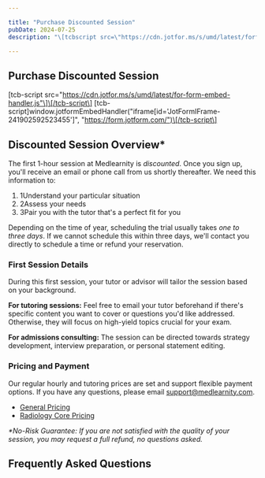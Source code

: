 ```yaml
---

title: "Purchase Discounted Session"
pubDate: 2024-07-25
description: "\[tcbscript src=\"https://cdn.jotfor.ms/s/umd/latest/forformembedhandler.js\"\]\[/tcbscript\] \[tcbscript\]window.jotformEmbedHandler(\"iframe\[id='JotFormIFr"

---
```



## Purchase Discounted Session

\[tcb-script src="https://cdn.jotfor.ms/s/umd/latest/for-form-embed-handler.js"\]\[/tcb-script\] \[tcb-script\]window.jotformEmbedHandler("iframe\[id='JotFormIFrame-241902592523455'\]", "https://form.jotform.com/")\[/tcb-script\]

## Discounted Session Overview\*

The first 1-hour session at Medlearnity is _discounted_. Once you sign up, you'll receive an email or phone call from us shortly thereafter. We need this information to:

1. 1Understand your particular situation
2. 2Assess your needs
3. 3Pair you with the tutor that's a perfect fit for you

Depending on the time of year, scheduling the trial usually takes _one to three days_. If we cannot schedule this within three days, we'll contact you directly to schedule a time or refund your reservation.

### First Session Details

During this first session, your tutor or advisor will tailor the session based on your background.

**For tutoring sessions:** Feel free to email your tutor beforehand if there's specific content you want to cover or questions you'd like addressed. Otherwise, they will focus on high-yield topics crucial for your exam.

**For admissions consulting:** The session can be directed towards strategy development, interview preparation, or personal statement editing.

### Pricing and Payment

Our regular hourly and tutoring prices are set and support flexible payment options. If you have any questions, please email [support@medlearnity.com](mailto:support@medlearnity.com).

- [General Pricing](https://www.medlearnity.com/shop/)
- [Radiology Core Pricing](https://medlearnity.com/radiology-core-shop)

_\*No-Risk Guarantee: If you are not satisfied with the quality of your session, you may request a full refund, no questions asked._

## Frequently Asked Questions

